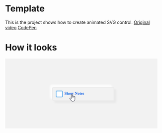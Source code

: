 # Template 

This is the project shows how to create animated SVG control.
[Original video](https://www.youtube.com/watch?v=46iQVS7WddE)
[CodePen](https://codepen.io/designcourse/pen/KKwovgX)

# How it looks

![](ReadmeData/example.gif)